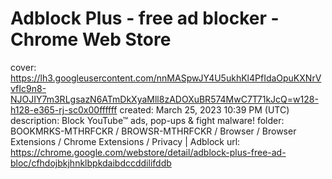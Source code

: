 # Adblock Plus - free ad blocker - Chrome Web Store

cover: https://lh3.googleusercontent.com/nnMASpwJY4U5ukhKl4PfIdaOpuKXNrVvfIc9n8-NJOJIY7m3RLgsazN6ATmDkXyaMll8zADOXuBR574MwC7T71kJcQ=w128-h128-e365-rj-sc0x00ffffff
created: March 25, 2023 10:39 PM (UTC)
description: Block YouTube™ ads, pop-ups & fight malware!
folder: BOOKMRKS-MTHRFCKR / BROWSR-MTHRFCKR / Browser / Browser Extensions / Chrome Extensions / Privacy | Adblock
url: https://chrome.google.com/webstore/detail/adblock-plus-free-ad-bloc/cfhdojbkjhnklbpkdaibdccddilifddb
